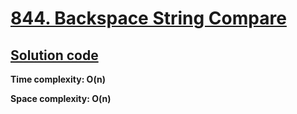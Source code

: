 # [844. Backspace String Compare](https://leetcode.com/problems/backspace-string-compare/)

## [Solution code](https://github.com/alexengrig/leetcode/blob/main/src/main/java/dev/alexengrig/leetcode/_844_backspace_string_compare/Solution.java)

**Time complexity: O(n)**

**Space complexity: O(n)**
